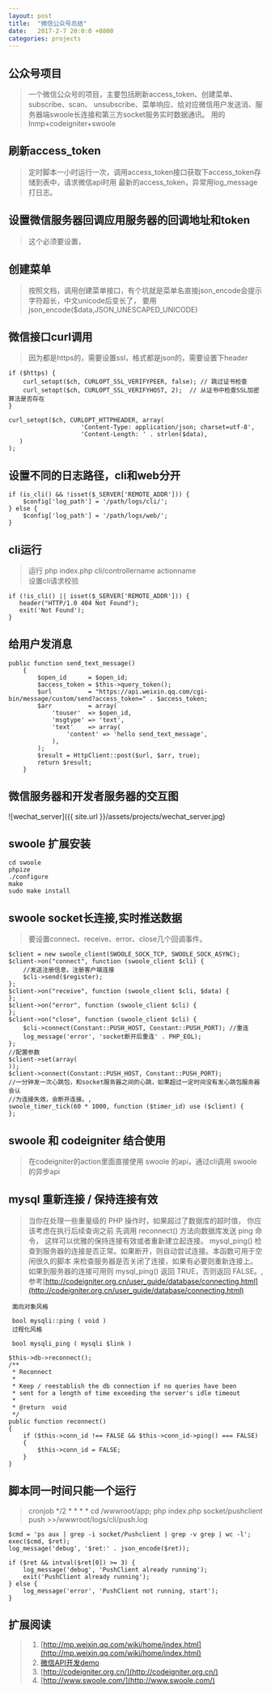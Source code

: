 ```yaml
---
layout: post
title:  "微信公众号总结"
date:   2017-2-7 20:0:0 +0800
categories: projects
---
```


## 公众号项目
>一个微信公众号的项目，主要包括刷新access_token、创建菜单、subscribe、scan、
unsubscribe、菜单响应、给对应微信用户发送消、服务器端swoole长连接和第三方socket服务实时数据通讯。
用的lnmp+codeigniter+swoole

## 刷新access_token
>定时脚本一小时运行一次，调用access_token接口获取下access_token存储到表中，请求微信api时用
最新的access_token，异常用log_message打日志。

## 设置微信服务器回调应用服务器的回调地址和token
>这个必须要设置，

## 创建菜单
>按照文档，调用创建菜单接口，有个坑就是菜单名直接json_encode会提示字符超长，中文unicode后变长了，
要用json_encode($data,JSON_UNESCAPED_UNICODE)

## 微信接口curl调用
>因为都是https的，需要设置ssl，格式都是json的，需要设置下header

    
    if ($https) {
        curl_setopt($ch, CURLOPT_SSL_VERIFYPEER, false); // 跳过证书检查
        curl_setopt($ch, CURLOPT_SSL_VERIFYHOST, 2);  // 从证书中检查SSL加密算法是否存在
    }  
    
    curl_setopt($ch, CURLOPT_HTTPHEADER, array(
                        'Content-Type: application/json; charset=utf-8',
                        'Content-Length: ' . strlen($data),
       )
    );
  

## 设置不同的日志路径，cli和web分开

    if (is_cli() && !isset($_SERVER['REMOTE_ADDR'])) {
        $config['log_path'] = '/path/logs/cli/';
    } else {
        $config['log_path'] = '/path/logs/web/';
    }

## cli运行
>运行 php index.php cli/controllername actionname  
设置cli请求校验

    if (!is_cli() || isset($_SERVER['REMOTE_ADDR'])) {
       header("HTTP/1.0 404 Not Found");
       exit('Not Found');
    }

## 给用户发消息

    public function send_text_message()
        {
            $open_id      = $open_id;
            $access_token = $this->query_token();
            $url          = "https://api.weixin.qq.com/cgi-bin/message/custom/send?access_token=" . $access_token;
            $arr          = array(
                'touser'  => $open_id,
                'msgtype' => 'text',
                'text'    => array(
                    'content' => 'hello send_text_message',
                ),
            );
            $result = HttpClient::post($url, $arr, true);
            return $result;
        }

## 微信服务器和开发者服务器的交互图
![wechat_server]({{ site.url }}/assets/projects/wechat_server.jpg) 
 
## swoole 扩展安装

    cd swoole
    phpize
    ./configure
    make 
    sudo make install

## swoole socket长连接,实时推送数据
>要设置connect、receive、error、close几个回调事件。

    $client = new swoole_client(SWOOLE_SOCK_TCP, SWOOLE_SOCK_ASYNC);
    $client->on("connect", function (swoole_client $cli) {
        //发送注册信息，注册客户端连接
        $cli->send($register);  
    };
    $client->on("receive", function (swoole_client $cli, $data) {
    };
    $client->on("error", function (swoole_client $cli) {
    };
    $client->on("close", function (swoole_client $cli) {
        $cli->connect(Constant::PUSH_HOST, Constant::PUSH_PORT); //重连
        log_message('error', 'socket断开后重连' . PHP_EOL);
    };
    //配置参数
    $client->set(array(
    ));
    $client->connect(Constant::PUSH_HOST, Constant::PUSH_PORT);
    //一分钟发一次心跳包，和socket服务器之间的心跳，如果超过一定时间没有发心跳包服务器会认
    //为连接失效，会断开连接。, 
    swoole_timer_tick(60 * 1000, function ($timer_id) use ($client) {
    };
            
## swoole 和 codeigniter 结合使用
>在codeigniter的action里面直接使用 swoole 的api，通过cli调用 swoole 的异步api  

## mysql 重新连接 / 保持连接有效
>当你在处理一些重量级的 PHP 操作时，如果超过了数据库的超时值， 你应该考虑在执行后续查询之前
先调用 reconnect() 方法向数据库发送 ping 命令， 这样可以优雅的保持连接有效或者重新建立起连接。
>mysql_ping() 检查到服务器的连接是否正常。如果断开，则自动尝试连接。本函数可用于空闲很久的脚本
来检查服务器是否关闭了连接，如果有必要则重新连接上。如果到服务器的连接可用则 mysql_ping() 返回
 TRUE，否则返回 FALSE。,参考[http://codeigniter.org.cn/user_guide/database/connecting.html](http://codeigniter.org.cn/user_guide/database/connecting.html)
 
     面向对象风格
     
     bool mysqli::ping ( void )
     过程化风格
     
     bool mysqli_ping ( mysqli $link )
    
    $this->db->reconnect();
    /**
     * Reconnect
     *
     * Keep / reestablish the db connection if no queries have been
     * sent for a length of time exceeding the server's idle timeout
     *
     * @return	void
     */
    public function reconnect()
    {
        if ($this->conn_id !== FALSE && $this->conn_id->ping() === FALSE)
        {
            $this->conn_id = FALSE;
        }
    }
  
## 脚本同一时间只能一个运行
>cronjob
*/2 * * * * cd /wwwroot/app; php index.php socket/pushclient push >>/wwwroot/logs/cli/push.log
    
    $cmd = 'ps aux | grep -i socket/Pushclient | grep -v grep | wc -l';
    exec($cmd, $ret);
    log_message('debug', '$ret:' . json_encode($ret));

    if ($ret && intval($ret[0]) >= 3) {
        log_message('debug', 'PushClient already running');
        exit('PushClient already running');
    } else {
        log_message('error', 'PushClient not running, start');
    }
    
    
## 扩展阅读  
>1. [http://mp.weixin.qq.com/wiki/home/index.html](http://mp.weixin.qq.com/wiki/home/index.html) 
>2. [微信API开发demo](http://www.huceo.com/post/407.html)
>3. [http://codeigniter.org.cn/](http://codeigniter.org.cn/)
>4. [http://www.swoole.com/](http://www.swoole.com/)